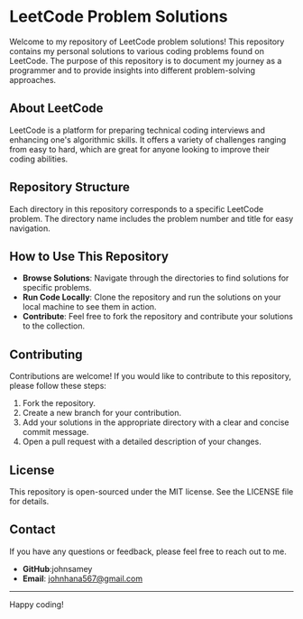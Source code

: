 # LeetCode Problem Solutions

Welcome to my repository of LeetCode problem solutions! This repository contains my personal solutions to various coding problems found on LeetCode. The purpose of this repository is to document my journey as a programmer and to provide insights into different problem-solving approaches.

## About LeetCode

LeetCode is a platform for preparing technical coding interviews and enhancing one's algorithmic skills. It offers a variety of challenges ranging from easy to hard, which are great for anyone looking to improve their coding abilities.

## Repository Structure

Each directory in this repository corresponds to a specific LeetCode problem. The directory name includes the problem number and title for easy navigation.

## How to Use This Repository

- **Browse Solutions**: Navigate through the directories to find solutions for specific problems.
- **Run Code Locally**: Clone the repository and run the solutions on your local machine to see them in action.
- **Contribute**: Feel free to fork the repository and contribute your solutions to the collection.

## Contributing

Contributions are welcome! If you would like to contribute to this repository, please follow these steps:

1. Fork the repository.
2. Create a new branch for your contribution.
3. Add your solutions in the appropriate directory with a clear and concise commit message.
4. Open a pull request with a detailed description of your changes.

## License

This repository is open-sourced under the MIT license. See the LICENSE file for details.

## Contact

If you have any questions or feedback, please feel free to reach out to me.

- **GitHub**:johnsamey
- **Email**: johnhana567@gmail.com

---

Happy coding!
